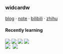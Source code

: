 ### widcardw

<!--
**widcardw/widcardw** is a ✨ _special_ ✨ repository because its `README.md` (this file) appears on your GitHub profile.

Here are some ideas to get you started:

- 🔭 I’m currently working on ...
- 🌱 I’m currently learning ...
- 👯 I’m looking to collaborate on ...
- 🤔 I’m looking for help with ...
- 💬 Ask me about ...
- 📫 How to reach me: ...
- 😄 Pronouns: ...
- ⚡ Fun fact: ...
-->


<a href="https://widcardw.github.io">blog</a> · <a href="https://my-notes-rho.vercel.app">note</a> · <a href="https://space.bilibili.com/31976300">bilibili</a> · <a href="https://www.zhihu.com/people/wu-hua-rou-68-55">zhihu</a>

#### Recently learning

<div style="display: flex">

<img src="https://img.shields.io/badge/-typescript-blue.svg?&style=for-the-badge&logo=typescript&logoColor=white" style="margin-right: 0.25rem"/>

<img src="https://img.shields.io/badge/-javascript-yellow?style=for-the-badge&logo=javascript&logoColor=white" style="margin-right: 0.25rem"/>

<img src="https://img.shields.io/badge/vue-brightgreen.svg?style=for-the-badge&logo=vue.js&logoColor=white" style="margin-right: 0.25rem"/>

<img src="https://img.shields.io/badge/rust-d07f4f.svg?&style=for-the-badge&logo=rust&logoColor=white"/>

</div>

<img src="https://github-readme-stats.vercel.app/api?username=widcardw&show_icons=true&count_private=true&hide_border=true" align="left" style="margin-right: 0.5rem;" />

<img src="https://github-readme-stats.vercel.app/api/top-langs/?username=widcardw&hide_border=true&layout=compact" align="left" />



